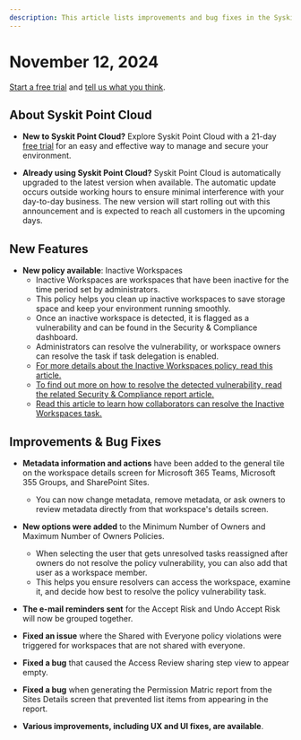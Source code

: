 ```yaml
---
description: This article lists improvements and bug fixes in the Syskit Point Cloud version 2024.5.70.13
---
```


# November 12, 2024

[Start a free trial](https://www.syskit.com/products/point/free-trial/) and [tell us what you think](https://www.syskit.com/company/contact-us/).

## About Syskit Point Cloud

* **New to Syskit Point Cloud?** Explore Syskit Point Cloud with a 21-day [free trial](https://www.syskit.com/products/point/free-trial/) for an easy and effective way to manage and secure your environment.

* **Already using Syskit Point Cloud?** Syskit Point Cloud is automatically upgraded to the latest version when available. The automatic update occurs outside working hours to ensure minimal interference with your day-to-day business. The new version will start rolling out with this announcement and is expected to reach all customers in the upcoming days.

## New Features


* **New policy available**: Inactive Workspaces
  * Inactive Workspaces are workspaces that have been inactive for the time period set by administrators. 
  * This policy helps you clean up inactive workspaces to save storage space and keep your environment running smoothly. 
  * Once an inactive workspace is detected, it is flagged as a vulnerability and can be found in the Security & Compliance dashboard.
  * Administrators can resolve the vulnerability, or workspace owners can resolve the task if task delegation is enabled.
  * [For more details about the Inactive Workspaces policy, read this article.](../../governance-and-automation/automated-workflows/inactive-workspaces-admin.md)
  * [To find out more on how to resolve the detected vulnerability, read the related Security & Compliance report article.](../../governance-and-automation/security-compliance-checks/inactive-workspaces.md)
  * [Read this article to learn how collaborators can resolve the Inactive Workspaces task.](../../point-collaborators/resolve-governance-tasks/inactive-workspaces.md)
  

## Improvements & Bug Fixes

* **Metadata information and actions** have been added to the general tile on the workspace details screen for Microsoft 365 Teams, Microsoft 355 Groups, and SharePoint Sites. 
  * You can now change metadata, remove metadata, or ask owners to review metadata directly from that workspace's details screen. 

* **New options were added** to the Minimum Number of Owners and Maximum Number of Owners Policies.
  * When selecting the user that gets unresolved tasks reassigned after owners do not resolve the policy vulnerability, you can also add that user as a workspace member.  
  * This helps you ensure resolvers can access the workspace, examine it, and decide how best to resolve the policy vulnerability task.
 
* **The e-mail reminders sent** for the Accept Risk and Undo Accept Risk will now be grouped together. 

* **Fixed an issue** where the Shared with Everyone policy violations were triggered for workspaces that are not shared with everyone. 

* **Fixed a bug** that caused the Access Review sharing step view to appear empty. 

* **Fixed a bug** when generating the Permission Matric report from the Sites Details screen that prevented list items from appearing in the report.

* **Various improvements, including UX and UI fixes, are available**.